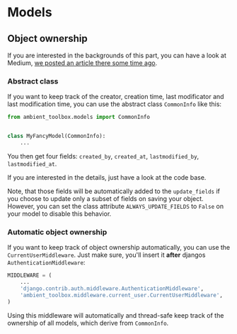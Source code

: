# Models

## Object ownership

If you are interested in the backgrounds of this part, you can have a look at Medium,
[we posted an article there some time ago](https://medium.com/ambient-innovation/automatic-and-reliable-handling-of-object-ownership-in-django-34d7ad9721e9).


### Abstract class

If you want to keep track of the creator, creation time, last modificator and last modification time,
you can use the abstract class `CommonInfo` like this:

````python
from ambient_toolbox.models import CommonInfo


class MyFancyModel(CommonInfo):
    ...
````

You then get four fields: `created_by`, `created_at`, `lastmodified_by`, `lastmodified_at`.

If you are interested in the details, just have a look at the code base.

Note, that those fields will be automatically added to the `update_fields` if you choose to update only a subset of
fields on saving your object. However, you can set the class attribute `ALWAYS_UPDATE_FIELDS` to `False`
on your model to disable this behavior.

### Automatic object ownership

If you want to keep track of object ownership automatically, you can use the `CurrentUserMiddleware`.
Just make sure, you'll insert it **after** djangos `AuthenticationMiddleware`:

````python
MIDDLEWARE = (
    ...
    'django.contrib.auth.middleware.AuthenticationMiddleware',
    'ambient_toolbox.middleware.current_user.CurrentUserMiddleware',
)
````

Using this middleware will automatically and thread-safe keep track of the ownership of all models,
which derive from `CommonInfo`.
